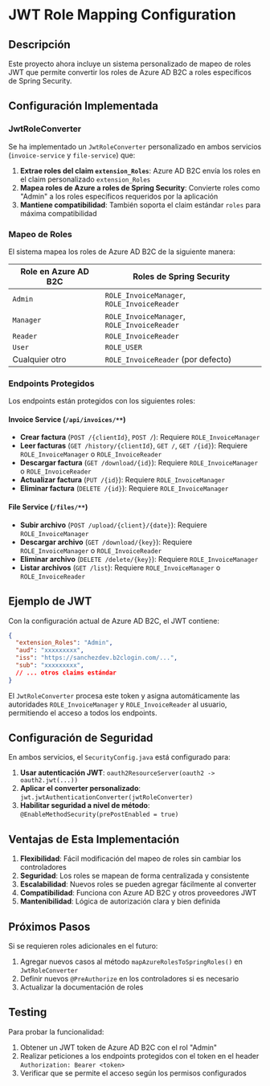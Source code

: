 # JWT Role Mapping Configuration

## Descripción

Este proyecto ahora incluye un sistema personalizado de mapeo de roles JWT que permite convertir los roles de Azure AD B2C a roles específicos de Spring Security.

## Configuración Implementada

### JwtRoleConverter

Se ha implementado un `JwtRoleConverter` personalizado en ambos servicios (`invoice-service` y `file-service`) que:

1. **Extrae roles del claim `extension_Roles`**: Azure AD B2C envía los roles en el claim personalizado `extension_Roles`
2. **Mapea roles de Azure a roles de Spring Security**: Convierte roles como "Admin" a los roles específicos requeridos por la aplicación
3. **Mantiene compatibilidad**: También soporta el claim estándar `roles` para máxima compatibilidad

### Mapeo de Roles

El sistema mapea los roles de Azure AD B2C de la siguiente manera:

| Role en Azure AD B2C | Roles de Spring Security |
|----------------------|---------------------------|
| `Admin` | `ROLE_InvoiceManager`, `ROLE_InvoiceReader` |
| `Manager` | `ROLE_InvoiceManager`, `ROLE_InvoiceReader` |
| `Reader` | `ROLE_InvoiceReader` |
| `User` | `ROLE_USER` |
| Cualquier otro | `ROLE_InvoiceReader` (por defecto) |

### Endpoints Protegidos

Los endpoints están protegidos con los siguientes roles:

#### Invoice Service (`/api/invoices/**`)
- **Crear factura** (`POST /{clientId}`, `POST /`): Requiere `ROLE_InvoiceManager`
- **Leer facturas** (`GET /history/{clientId}`, `GET /`, `GET /{id}`): Requiere `ROLE_InvoiceManager` o `ROLE_InvoiceReader`
- **Descargar factura** (`GET /download/{id}`): Requiere `ROLE_InvoiceManager` o `ROLE_InvoiceReader`
- **Actualizar factura** (`PUT /{id}`): Requiere `ROLE_InvoiceManager`
- **Eliminar factura** (`DELETE /{id}`): Requiere `ROLE_InvoiceManager`

#### File Service (`/files/**`)
- **Subir archivo** (`POST /upload/{client}/{date}`): Requiere `ROLE_InvoiceManager`
- **Descargar archivo** (`GET /download/{key}`): Requiere `ROLE_InvoiceManager` o `ROLE_InvoiceReader`
- **Eliminar archivo** (`DELETE /delete/{key}`): Requiere `ROLE_InvoiceManager`
- **Listar archivos** (`GET /list`): Requiere `ROLE_InvoiceManager` o `ROLE_InvoiceReader`

## Ejemplo de JWT

Con la configuración actual de Azure AD B2C, el JWT contiene:

```json
{
  "extension_Roles": "Admin",
  "aud": "xxxxxxxxx",
  "iss": "https://sanchezdev.b2clogin.com/...",
  "sub": "xxxxxxxxx",
  // ... otros claims estándar
}
```

El `JwtRoleConverter` procesa este token y asigna automáticamente las autoridades `ROLE_InvoiceManager` y `ROLE_InvoiceReader` al usuario, permitiendo el acceso a todos los endpoints.

## Configuración de Seguridad

En ambos servicios, el `SecurityConfig.java` está configurado para:

1. **Usar autenticación JWT**: `oauth2ResourceServer(oauth2 -> oauth2.jwt(...))`
2. **Aplicar el converter personalizado**: `jwt.jwtAuthenticationConverter(jwtRoleConverter)`
3. **Habilitar seguridad a nivel de método**: `@EnableMethodSecurity(prePostEnabled = true)`

## Ventajas de Esta Implementación

1. **Flexibilidad**: Fácil modificación del mapeo de roles sin cambiar los controladores
2. **Seguridad**: Los roles se mapean de forma centralizada y consistente
3. **Escalabilidad**: Nuevos roles se pueden agregar fácilmente al converter
4. **Compatibilidad**: Funciona con Azure AD B2C y otros proveedores JWT
5. **Mantenibilidad**: Lógica de autorización clara y bien definida

## Próximos Pasos

Si se requieren roles adicionales en el futuro:

1. Agregar nuevos casos al método `mapAzureRolesToSpringRoles()` en `JwtRoleConverter`
2. Definir nuevos `@PreAuthorize` en los controladores si es necesario
3. Actualizar la documentación de roles

## Testing

Para probar la funcionalidad:

1. Obtener un JWT token de Azure AD B2C con el rol "Admin"
2. Realizar peticiones a los endpoints protegidos con el token en el header `Authorization: Bearer <token>`
3. Verificar que se permite el acceso según los permisos configurados
